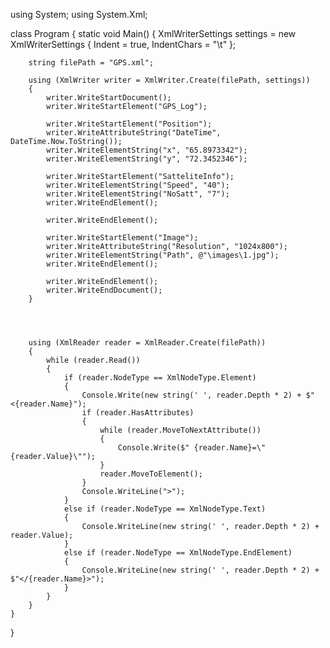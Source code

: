 using System;
using System.Xml;

class Program
{
    static void Main()
    {
        XmlWriterSettings settings = new XmlWriterSettings
        {
            Indent = true,
            IndentChars = "\t"
        };

        string filePath = "GPS.xml";

        using (XmlWriter writer = XmlWriter.Create(filePath, settings))
        {
            writer.WriteStartDocument();
            writer.WriteStartElement("GPS_Log");

            writer.WriteStartElement("Position");
            writer.WriteAttributeString("DateTime", DateTime.Now.ToString());
            writer.WriteElementString("x", "65.8973342");
            writer.WriteElementString("y", "72.3452346");

            writer.WriteStartElement("SatteliteInfo");
            writer.WriteElementString("Speed", "40");
            writer.WriteElementString("NoSatt", "7");
            writer.WriteEndElement();

            writer.WriteEndElement();

            writer.WriteStartElement("Image");
            writer.WriteAttributeString("Resolution", "1024x800");
            writer.WriteElementString("Path", @"\images\1.jpg");
            writer.WriteEndElement();

            writer.WriteEndElement();
            writer.WriteEndDocument();
        }




        using (XmlReader reader = XmlReader.Create(filePath))
        {
            while (reader.Read())
            {
                if (reader.NodeType == XmlNodeType.Element)
                {
                    Console.Write(new string(' ', reader.Depth * 2) + $"<{reader.Name}");
                    if (reader.HasAttributes)
                    {
                        while (reader.MoveToNextAttribute())
                        {
                            Console.Write($" {reader.Name}=\"{reader.Value}\"");
                        }
                        reader.MoveToElement();
                    }
                    Console.WriteLine(">");
                }
                else if (reader.NodeType == XmlNodeType.Text)
                {
                    Console.WriteLine(new string(' ', reader.Depth * 2) + reader.Value);
                }
                else if (reader.NodeType == XmlNodeType.EndElement)
                {
                    Console.WriteLine(new string(' ', reader.Depth * 2) + $"</{reader.Name}>");
                }
            }
        }
    }
}

